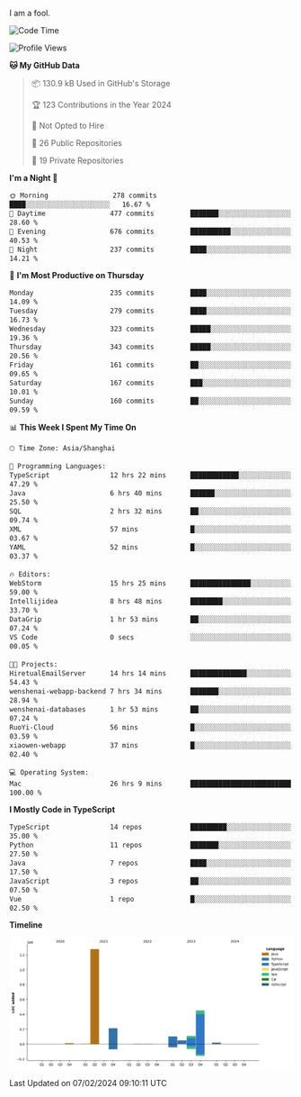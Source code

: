 I am a fool.

<!--START_SECTION:waka-->
![Code Time](http://img.shields.io/badge/Code%20Time-1%2C194%20hrs%2043%20mins-blue)

![Profile Views](http://img.shields.io/badge/Profile%20Views-0-blue)

**🐱 My GitHub Data** 

> 📦 130.9 kB Used in GitHub's Storage 
 > 
> 🏆 123 Contributions in the Year 2024
 > 
> 🚫 Not Opted to Hire
 > 
> 📜 26 Public Repositories 
 > 
> 🔑 19 Private Repositories 
 > 
**I'm a Night 🦉** 

```text
🌞 Morning                278 commits         ████░░░░░░░░░░░░░░░░░░░░░   16.67 % 
🌆 Daytime                477 commits         ███████░░░░░░░░░░░░░░░░░░   28.60 % 
🌃 Evening                676 commits         ██████████░░░░░░░░░░░░░░░   40.53 % 
🌙 Night                  237 commits         ████░░░░░░░░░░░░░░░░░░░░░   14.21 % 
```
📅 **I'm Most Productive on Thursday** 

```text
Monday                   235 commits         ████░░░░░░░░░░░░░░░░░░░░░   14.09 % 
Tuesday                  279 commits         ████░░░░░░░░░░░░░░░░░░░░░   16.73 % 
Wednesday                323 commits         █████░░░░░░░░░░░░░░░░░░░░   19.36 % 
Thursday                 343 commits         █████░░░░░░░░░░░░░░░░░░░░   20.56 % 
Friday                   161 commits         ██░░░░░░░░░░░░░░░░░░░░░░░   09.65 % 
Saturday                 167 commits         ███░░░░░░░░░░░░░░░░░░░░░░   10.01 % 
Sunday                   160 commits         ██░░░░░░░░░░░░░░░░░░░░░░░   09.59 % 
```


📊 **This Week I Spent My Time On** 

```text
🕑︎ Time Zone: Asia/Shanghai

💬 Programming Languages: 
TypeScript               12 hrs 22 mins      ████████████░░░░░░░░░░░░░   47.29 % 
Java                     6 hrs 40 mins       ██████░░░░░░░░░░░░░░░░░░░   25.50 % 
SQL                      2 hrs 32 mins       ██░░░░░░░░░░░░░░░░░░░░░░░   09.74 % 
XML                      57 mins             █░░░░░░░░░░░░░░░░░░░░░░░░   03.67 % 
YAML                     52 mins             █░░░░░░░░░░░░░░░░░░░░░░░░   03.37 % 

🔥 Editors: 
WebStorm                 15 hrs 25 mins      ███████████████░░░░░░░░░░   59.00 % 
Intellijidea             8 hrs 48 mins       ████████░░░░░░░░░░░░░░░░░   33.70 % 
DataGrip                 1 hr 53 mins        ██░░░░░░░░░░░░░░░░░░░░░░░   07.24 % 
VS Code                  0 secs              ░░░░░░░░░░░░░░░░░░░░░░░░░   00.05 % 

🐱‍💻 Projects: 
HiretualEmailServer      14 hrs 14 mins      ██████████████░░░░░░░░░░░   54.43 % 
wenshenai-webapp-backend 7 hrs 34 mins       ███████░░░░░░░░░░░░░░░░░░   28.94 % 
wenshenai-databases      1 hr 53 mins        ██░░░░░░░░░░░░░░░░░░░░░░░   07.24 % 
RuoYi-Cloud              56 mins             █░░░░░░░░░░░░░░░░░░░░░░░░   03.59 % 
xiaowen-webapp           37 mins             █░░░░░░░░░░░░░░░░░░░░░░░░   02.40 % 

💻 Operating System: 
Mac                      26 hrs 9 mins       █████████████████████████   100.00 % 
```

**I Mostly Code in TypeScript** 

```text
TypeScript               14 repos            █████████░░░░░░░░░░░░░░░░   35.00 % 
Python                   11 repos            ███████░░░░░░░░░░░░░░░░░░   27.50 % 
Java                     7 repos             ████░░░░░░░░░░░░░░░░░░░░░   17.50 % 
JavaScript               3 repos             ██░░░░░░░░░░░░░░░░░░░░░░░   07.50 % 
Vue                      1 repo              █░░░░░░░░░░░░░░░░░░░░░░░░   02.50 % 
```



**Timeline**

![Lines of Code chart](https://raw.githubusercontent.com/VeejaLiu/VeejaLiu/master/assets/bar_graph.png)


 Last Updated on 07/02/2024 09:10:11 UTC
<!--END_SECTION:waka-->
